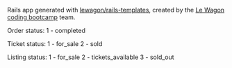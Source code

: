 Rails app generated with [lewagon/rails-templates](https://github.com/lewagon/rails-templates), created by the [Le Wagon coding bootcamp](https://www.lewagon.com) team.

Order status:
1 - completed

Ticket status:
1 - for_sale
2 - sold

Listing status:
1 - for_sale
2 - tickets_available
3 - sold_out